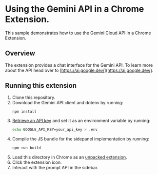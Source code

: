 # Using the Gemini API in a Chrome Extension.

This sample demonstrates how to use the Gemini Cloud API in a Chrome Extension.

## Overview

The extension provides a chat interface for the Gemini API. To learn more about the API head over to [https://ai.google.dev/](https://ai.google.dev/).

## Running this extension

1. Clone this repository.
2. Download the Gemini API client and dotenv by running:
   ```sh
   npm install
   ```
3. [Retrieve an API key](https://ai.google.dev/gemini-api/docs/api-key) and set it as an environment variable by running:
   ```sh
   echo GOOGLE_API_KEY=your_api_key > .env
   ```
4. Compile the JS bundle for the sidepanel implementation by running:
   ```sh
   npm run build
   ```
5. Load this directory in Chrome as an [unpacked extension](https://developer.chrome.com/docs/extensions/mv3/getstarted/development-basics/#load-unpacked).
6. Click the extension icon.
7. Interact with the prompt API in the sidebar.

